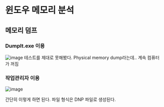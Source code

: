 # 윈도우 메모리 분석

## 메모리 덤프

### DumpIt.exe 이용

![image](https://user-images.githubusercontent.com/57741072/120769444-18df1880-c558-11eb-9834-cb954cdab9da.png)
테스트를 제대로 못해봤다. Physical memory dump라는데.. 계속 컴퓨터가 꺼짐

### 작업관리자 이용

![image](https://user-images.githubusercontent.com/57741072/120769761-66f41c00-c558-11eb-83c5-4b76db8df55d.png)

간단히 이렇게 하면 된다. 파일 형식은 DNP 파일로 생성된다.

